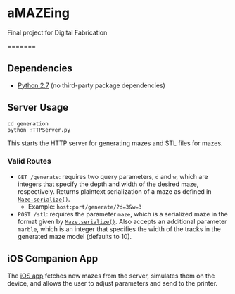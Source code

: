 # aMAZEing
Final project for Digital Fabrication

=======
## Dependencies
- [Python 2.7](https://www.python.org/downloads/release/python-2712/) (no third-party package dependencies)

## Server Usage
```
cd generation
python HTTPServer.py
```
This starts the HTTP server for generating mazes and STL files for mazes.
### Valid Routes
- `GET /generate`: requires two query parameters, `d` and `w`, which are integers that specify the depth and width of the desired maze, respectively. Returns plaintext serialization of a maze as defined in [`Maze.serialize()`](generation/mazeGeneration.py#L157).
  - Example: `host:port/generate/?d=3&w=3`
- `POST /stl`: requires the parameter `maze`, which is a serialized maze in the format given by [`Maze.serialize()`](generation/mazeGeneration.py#L157). Also accepts an additional parameter `marble`, which is an integer that specifies the width of the tracks in the generated maze model (defaults to 10).

## iOS Companion App
The [iOS app](https://github.com/eeevanbbb/Maze4Daze) fetches new mazes from the server, simulates them on the device, and allows the user to adjust parameters and send to the printer.
